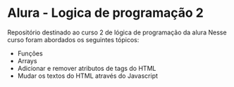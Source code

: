 <h1>Alura - Logica de programação 2</h1>
Repositório destinado ao curso 2 de lógica de programação da alura
Nesse curso foram abordados os seguintes tópicos:

- Funções
- Arrays
- Adicionar e remover atributos de tags do HTML
- Mudar os textos do HTML através do Javascript
